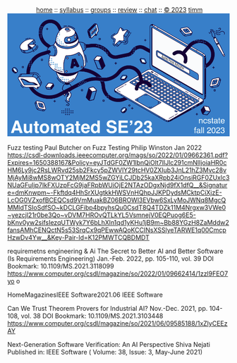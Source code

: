   <a name=top><br>
  <p align=center>&nbsp;<a href="/README.md#top">home</a> ::
  <a href="/docs/syllabus.md#top">syllabus</a> ::
  <a href="https://drive.google.com/drive/folders/1ZFn6H8-4kx5uP34bpFgIFonkz9Tw3nYM?usp=sharing">groups</a> ::
  <a href="">review</a>  ::
  <a href="">chat</a>  ::
  <a href="/LICENSE.md#top">&copy;&nbsp;2023</a> <a href="http://menzies.us">timm</a><br>
  <a href="/README.md#top"><img width=600  
     src="/etc/img/ase23.png"></a></p>
  






Fuzz testing
Paul Butcher on
Fuzz Testing
Philip Winston Jan 2022
https://csdl-downloads.ieeecomputer.org/mags/so/2022/01/09662361.pdf?Expires=1650388167&Policy=eyJTdGF0ZW1lbnQiOlt7IlJlc291cmNlIjoiaHR0cHM6Ly9jc2RsLWRvd25sb2Fkcy5pZWVlY29tcHV0ZXIub3JnL21hZ3Mvc28vMjAyMi8wMS8wOTY2MjM2MS5wZGYiLCJDb25kaXRpb24iOnsiRGF0ZUxlc3NUaGFuIjp7IkFXUzpFcG9jaFRpbWUiOjE2NTAzODgxNjd9fX1dfQ__&Signature=dmKnwpm~-Fkftdq4HhSrXUgtkkHWSVnHQhpJJKPDydsMCktpCiXjzE-LcOG0VZxofBCEQCsd9VmMuakBZ06BROWl3EVbw6SxLyMoJWNq8MgcQMMldTSIoSdfSO~kDCLGFibp4bpyhsQu0CsdT8Q4TDZk11M4Nrgxw3VWe0~yezcjl21r0be3Qo~vDVM7HROvQTLkYL5VsmnejV0EQPuog6E5-bKnv0yw2sifsIezqUTWyk7Y6bLhXln1qd1yKHu1jB9m~Bb88YGzH8ZaMddw2fansAMhCENQctN5s53SrqCx9qPEwwAQoKCCINsXSSlyeTARWE1q00CmcpHzwDv4Yw__&Key-Pair-Id=K12PMWTCQBDMDT


requiremetns engineering & Ai
The Secret to Better AI and Better Software (Is Requirements Engineering)
Jan.-Feb. 2022, pp. 105-110, vol. 39
DOI Bookmark: 10.1109/MS.2021.3118099
https://www.computer.org/csdl/magazine/so/2022/01/09662414/1zzl9FEO7yo
o


HomeMagazinesIEEE Software2021.06
IEEE Software


Can We Trust Theorem Provers for Industrial AI?
Nov.-Dec. 2021, pp. 104-108, vol. 38
DOI Bookmark: 10.1109/MS.2021.3103448
https://www.computer.org/csdl/magazine/so/2021/06/09585188/1xZlyCEEzAY


Next-Generation Software Verification: An AI Perspective
Shiva Nejati
Published in: IEEE Software ( Volume: 38, Issue: 3, May-June 2021)


